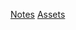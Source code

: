 <!-- TITLE: Resources -->
<!-- SUBTITLE: Links and the like to things that are nice and good -->

[Notes](https://paper.dropbox.com/folder/show/Journey-of-the-Lemaitre-e.iX7ZavGxujPFwhjOZcQqwVCntecXpU26dHpCTtBFi525GEC89z) 
[Assets](https://www.dropbox.com/home/Journey%20of%20the%20Lemaitre%20assets)